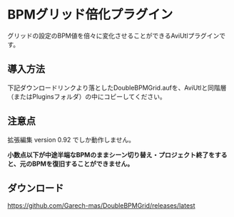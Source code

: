 # BPMグリッド倍化プラグイン
グリッドの設定のBPM値を倍々に変化させることができるAviUtlプラグインです。

## 導入方法
下記ダウンロードリンクより落としたDoubleBPMGrid.aufを、AviUtlと同階層（またはPluginsフォルダ）の中にコピーしてください。

## 注意点
拡張編集 version 0.92 でしか動作しません。

**小数点以下が中途半端なBPMのままシーン切り替え・プロジェクト終了をすると、元のBPMを復旧することができません。**

## ダウンロード
https://github.com/Garech-mas/DoubleBPMGrid/releases/latest
